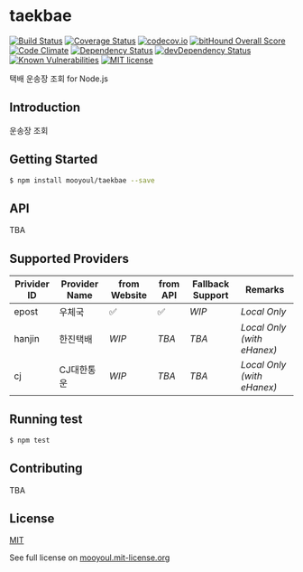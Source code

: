 # taekbae
[![Build Status](https://travis-ci.org/mooyoul/taekbae.svg?branch=master)](https://travis-ci.org/mooyoul/taekbae)
[![Coverage Status](https://coveralls.io/repos/github/mooyoul/taekbae/badge.svg?branch=master)](https://coveralls.io/github/mooyoul/taekbae?branch=master)
[![codecov.io](https://codecov.io/github/mooyoul/taekbae/coverage.svg?branch=master)](https://codecov.io/github/mooyoul/taekbae?branch=master)
[![bitHound Overall Score](https://www.bithound.io/github/mooyoul/taekbae/badges/score.svg)](https://www.bithound.io/github/mooyoul/taekbae)
[![Code Climate](https://codeclimate.com/github/mooyoul/taekbae/badges/gpa.svg)](https://codeclimate.com/github/mooyoul/taekbae)
[![Dependency Status](https://david-dm.org/mooyoul/taekbae.svg)](https://david-dm.org/mooyoul/taekbae)
[![devDependency Status](https://david-dm.org/mooyoul/taekbae/dev-status.svg)](https://david-dm.org/mooyoul/taekbae#info=devDependencies)
[![Known Vulnerabilities](https://snyk.io/test/github/mooyoul/taekbae/badge.svg)](https://snyk.io/test/github/mooyoul/taekbae)
[![MIT license](http://img.shields.io/badge/license-MIT-blue.svg)](http://mooyoul.mit-license.org/)

택배 운송장 조회 for Node.js


## Introduction
운송장 조회


## Getting Started
```bash
$ npm install mooyoul/taekbae --save
```

## API
TBA

## Supported Providers
Privider ID | Provider Name | from Website | from API | Fallback Support | Remarks
----------- | ------------- | ------------ | -------- | ---------------- | -------------
epost       | 우체국         | :white_check_mark: | :white_check_mark:  | _WIP_ | _Local Only_
hanjin      | 한진택배        | _WIP_ | _TBA_ | _TBA_| _Local Only (with eHanex)_
cj          | CJ대한통운         | _WIP_ | _TBA_ | _TBA_ | _Local Only (with eHanex)_


## Running test
```bash
$ npm test
```

## Contributing
TBA

## License
[MIT](LICENSE)

See full license on [mooyoul.mit-license.org](http://mooyoul.mit-license.org/)